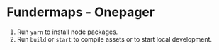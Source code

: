 # Fundermaps - Onepager

1. Run `yarn` to install node packages.
2. Run `build` or `start` to compile assets or to start local development.

